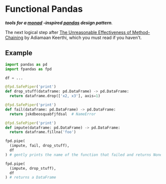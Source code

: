 # Functional Pandas

_**tools for a [monad](https://en.wikipedia.org/wiki/Monad_(functional_programming))
-inspired [pandas](https://pandas.pydata.org/) design pattern**._

The next logical step after [The Unreasonable Effectiveness of Method-Chaining](https://towardsdatascience.com/the-unreasonable-effectiveness-of-method-chaining-in-pandas-15c2109e3c69)
by Adiamaan Keerthi, which you must read if you haven't.

## Example
```python
import pandas as pd
import fpandas as fpd

df = ...

@fpd.SafePiper('print')
def drop_stuff(dataframe: pd.DataFrame) -> pd.DataFrame:
  return dataframe.drop(['x2, x3'], axis=1)

@fpd.SafePiper('print')
def fail(dataframe: pd.DataFrame) -> pd.DataFrame:
  return jskdbeosquabfjfdsal  # NameError

@fpd.SafePiper('print')
def impute(dataframe: pd.DataFrame) -> pd.DataFrame:
  return dataframe.fillna('foo')

fpd.pipe(
  (impute, fail, drop_stuff),
  df
) # gently prints the name of the function that failed and returns None

fpd.pipe(
  (impute, drop_stuff),
  df
) # returns a DataFrame
```

